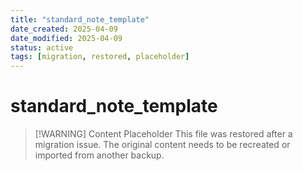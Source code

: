 ```yaml
---
title: "standard_note_template"
date_created: 2025-04-09
date_modified: 2025-04-09
status: active
tags: [migration, restored, placeholder]
---
```


# standard_note_template

> [\!WARNING] Content Placeholder
> This file was restored after a migration issue. The original content needs to be recreated or imported from another backup.

